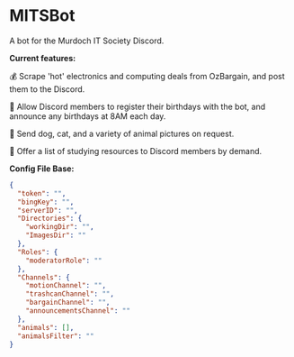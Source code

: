 # MITSBot

A bot for the Murdoch IT Society Discord.

**Current features:**

:moneybag: Scrape 'hot' electronics and computing deals from OzBargain, and post them to the Discord.

:birthday: Allow Discord members to register their birthdays with the bot, and announce any birthdays at 8AM each day.

:dog: Send dog, cat, and a variety of animal pictures on request.

:book: Offer a list of studying resources to Discord members by demand.

**Config File Base:**

```json
{
  "token": "",
  "bingKey": "",
  "serverID": "",
  "Directories": {
    "workingDir": "",
    "ImagesDir": ""
  },
  "Roles": {
    "moderatorRole": ""
  },
  "Channels": {
    "motionChannel": "",
    "trashcanChannel": "",
    "bargainChannel": "",
    "announcementsChannel": ""
  },
  "animals": [],
  "animalsFilter": ""
}
```
